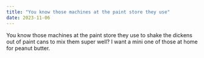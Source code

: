 ```yaml
---
title: "You know those machines at the paint store they use"
date: 2023-11-06
---
```


You know those machines at the paint store they use to shake the dickens out of paint cans to mix them super well? I want a mini one of those at home for peanut butter.


